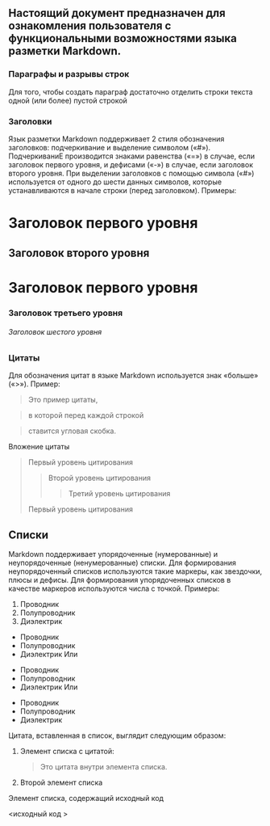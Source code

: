 ## Настоящий документ предназначен для ознакомления пользователя с функциональными возможностями языка разметки Markdown. 

### Параграфы и разрывы строк
Для того, чтобы создать параграф достаточно отделить строки текста одной (или более) пустой строкой

### Заголовки
Язык разметки Markdown поддерживает 2 стиля обозначения заголовков: подчеркивание и выделение символом («#»).
ПодчеркиваниЕ производится знаками равенства («=») в случае, если заголовок первого уровня, и дефисами («-») в случае, если заголовок второго уровня. 
При выделении заголовков с помощью символа («#») используется от одного до шести данных символов, которые устанавливаются в начале строки (перед заголовком). Примеры:
 
Заголовок первого уровня
========================
Заголовок второго уровня
-------------------------
#  Заголовок первого уровня
### Заголовок третьего уровня
###### Заголовок шестого уровня

### Цитаты
Для обозначения цитат в языке Markdown используется знак «больше» («>»). Пример:

>Это пример цитаты,

>в которой перед каждой строкой

>ставится угловая скобка.

Вложение цитаты
> Первый уровень цитирования
>> Второй уровень цитирования
>>> Третий уровень цитирования
>
>Первый уровень цитирования

## Списки
Markdown поддерживает упорядоченные (нумерованные) и неупорядоченные (ненумерованные) списки. Для формирования неупорядоченный списков используются такие маркеры, как звездочки, плюсы и дефисы. Для формирования упорядоченных списков в качестве маркеров используются числа с точкой. Примеры:
1.	Проводник
2.	Полупроводник
3.	Диэлектрик

* Проводник
* Полупроводник
* Диэлектрик
Или

- Проводник
- Полупроводник
- Диэлектрик
Или

+ Проводник
+ Полупроводник
+ Диэлектрик

Цитата, вставленная в список, выглядит следующим образом:

1. Элемент списка с цитатой:

    > Это цитата
    > внутри элемента списка.

 2. Второй элемент списка

 Элемент списка, содержащий исходный код

 <исходный код >
 